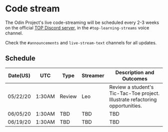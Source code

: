 # Code stream
The Odin Project's live code-streaming will be scheduled every 2-3 weeks on the official [TOP Discord server](https://discord.gg/xpCbzC), in the `#top-learning-streams` voice channel.

Check the `#announcements` and `live-stream-text` channels for all updates.

## Schedule
|Date(US)|UTC|Type|Streamer|Description and Outcomes|
|----|---|-----|---------|-----------------------|
|05/22/20|1:30AM|Review|Leo|Review a student's Tic-Tac-Toe project. Illustrate refactoring opportunities.|
|06/05/20|1:30AM|TBD|TBD|TBD|
|06/19/20|1:30AM|TBD|TBD|TBD|